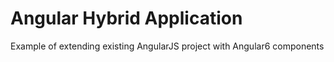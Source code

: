 # Angular Hybrid Application

Example of extending existing AngularJS project with Angular6 components
